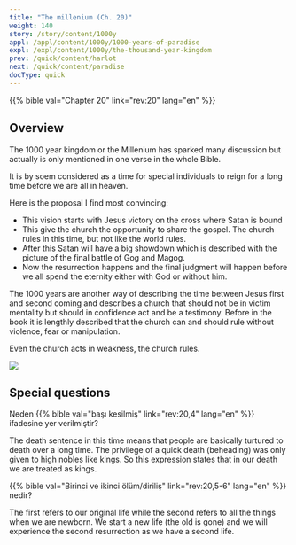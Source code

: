 ```yaml
---
title: "The millenium (Ch. 20)"
weight: 140
story: /story/content/1000y
appl: /appl/content/1000y/1000-years-of-paradise
expl: /expl/content/1000y/the-thousand-year-kingdom
prev: /quick/content/harlot
next: /quick/content/paradise
docType: quick
---
```


{{% bible val="Chapter 20" link="rev:20" lang="en" %}}

## Overview

The 1000 year kingdom or the Millenium has sparked many discussion but actually is only mentioned in one verse in the whole Bible.

It is by soem considered as a time for special individuals to reign for a long time before we are all in heaven.

Here is the proposal I find most convincing:
- This vision starts with Jesus victory on the cross where Satan is bound
- This give the church the opportunity to share the gospel. The church rules in this time, but not like the world rules.
- After this Satan will have a big showdown which is described with the picture of the final battle of Gog and Magog.
- Now the resurrection happens and the final judgment will happen before we all spend the eternity either with God or without him.

The 1000 years are another way of describing the time between Jesus first and second coming and describes a church that should not be in victim mentality but should in confidence act and be a testimony. Before in the book it is lengthly described that the church can and should rule without violence, fear or manipulation.

Even the church acts in weakness, the church rules.

![](/images/1000_en.jpg)

## Special questions

Neden {{% bible val="başı kesilmiş" link="rev:20,4" lang="en" %}} ifadesine yer verilmiştir? 

The death sentence in this time means that people are basically turtured to death over a long time. The privilege of a quick death (beheading) was only given to high nobles like kings. So this expression states that in our death we are treated as kings.

{{% bible val="Birinci ve ikinci ölüm/diriliş" link="rev:20,5-6" lang="en" %}} nedir?

The first refers to our original life while the second refers to all the things when we are newborn. We start a new life (the old is gone) and we will experience the second resurrection as we have a second life.
